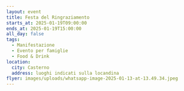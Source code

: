 ```yaml
---
layout: event
title: Festa del Ringraziamento
starts_at: 2025-01-19T09:00:00
ends_at: 2025-01-19T15:00:00
all_day: false
tags:
  - Manifestazione
  - Evento per famiglie
  - Food & Drink
location:
  city: Casterno
  address: luoghi indicati sulla locandina
flyer: images/uploads/whatsapp-image-2025-01-13-at-13.49.34.jpeg
---
```

